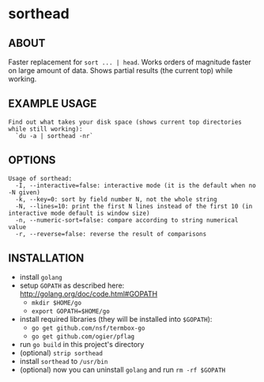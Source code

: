 sorthead
======

## ABOUT

Faster replacement for `sort ... | head`.
Works orders of magnitude faster on large amount of data.
Shows partial results (the current top) while working.

## EXAMPLE USAGE

	Find out what takes your disk space (shows current top directories while still working):
	  `du -a | sorthead -nr`

## OPTIONS

	Usage of sorthead:
	  -I, --interactive=false: interactive mode (it is the default when no -N given)
	  -k, --key=0: sort by field number N, not the whole string
	  -N, --lines=10: print the first N lines instead of the first 10 (in interactive mode default is window size)
	  -n, --numeric-sort=false: compare according to string numerical value
	  -r, --reverse=false: reverse the result of comparisons

## INSTALLATION

* install `golang`
* setup `GOPATH` as described here: http://golang.org/doc/code.html#GOPATH
  * `mkdir $HOME/go`
  * `export GOPATH=$HOME/go`
* install required libraries (they will be installed into `$GOPATH`):
  * `go get github.com/nsf/termbox-go`
  * `go get github.com/ogier/pflag`
* run `go build` in this project's directory
* (optional) `strip sorthead`
* install `sorthead` to `/usr/bin`
* (optional) now you can uninstall `golang` and run `rm -rf $GOPATH`
